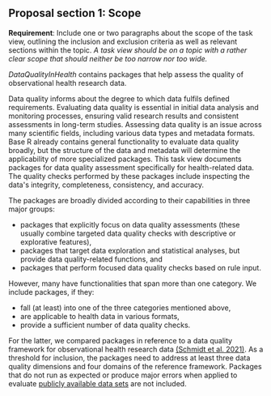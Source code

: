 ## Proposal section 1: Scope

**Requirement**: Include one or two paragraphs about the scope of the task view, outlining the inclusion and exclusion criteria as well as relevant sections within the topic. *A task view should be on a topic with a rather clear scope that should neither be too narrow nor too wide.*

*DataQualityInHealth* contains packages that help assess the quality of observational health research data. 

Data quality informs about the degree to which data fulfils defined requirements. Evaluating data quality is essential in initial data analysis and monitoring processes,
ensuring valid research results and consistent assessments in long-term studies. Assessing data quality is an issue across many scientific fields, including various data 
types and metadata formats. Base R already contains general functionality to evaluate data quality broadly, but the structure of the data and metadata will determine the 
applicability of more specialized packages. This task view documents packages for data quality assessment specifically for health-related data. The quality checks
performed by these packages include inspecting the data's integrity, completeness, consistency, and accuracy. 

The packages are broadly divided according to their capabilities in three major groups:

-   packages that explicitly focus on data quality assessments (these usually combine targeted data quality checks with descriptive or explorative features),
-   packages that target data exploration and statistical analyses, but provide data quality-related functions, and
-   packages that perform focused data quality checks based on rule input.

However, many have functionalities that span more than one category. We include packages, if they:

 - fall (at least) into one of the three categories mentioned above, 
 - are applicable to health data in various formats, 
 - provide a sufficient number of data quality checks.

For the latter, we compared packages in reference to a data quality framework for observational health research data 
[(Schmidt et al. 2021)](https://doi.org/10.1186/s12874-021-01252-7). As a threshold for inclusion, the packages need to address at least three data quality dimensions and
four domains of the reference framework. Packages that do not run as expected or produce major errors when applied to evaluate 
[publicly available data sets](https://dataquality.ship-med.uni-greifswald.de/ExampleDataDescription.html) are not included.
